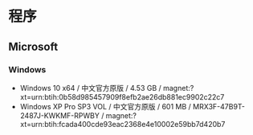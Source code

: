 # 程序

## Microsoft

### Windows

- Windows 10 x64 / 中文官方原版 / 4.53 GB / magnet:?xt=urn:btih:0b58d985457909f8efb2ae26db881ec9902c22c7
- Windows XP Pro SP3 VOL / 中文官方原版 / 601 MB / MRX3F-47B9T-2487J-KWKMF-RPWBY / magnet:?xt=urn:btih:fcada400cde93eac2368e4e10002e59bb7d420b7
